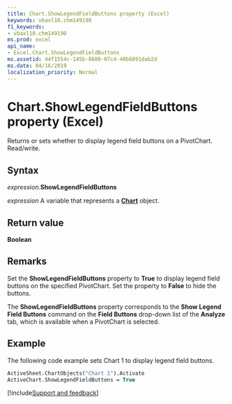 ```yaml
---
title: Chart.ShowLegendFieldButtons property (Excel)
keywords: vbaxl10.chm149190
f1_keywords:
- vbaxl10.chm149190
ms.prod: excel
api_name:
- Excel.Chart.ShowLegendFieldButtons
ms.assetid: 44f1554c-145b-8600-07c4-40b6891dab2d
ms.date: 04/16/2019
localization_priority: Normal
---
```



# Chart.ShowLegendFieldButtons property (Excel)

Returns or sets whether to display legend field buttons on a PivotChart. Read/write.


## Syntax

_expression_.**ShowLegendFieldButtons**

_expression_ A variable that represents a **[Chart](Excel.Chart(object).md)** object.


## Return value

**Boolean**


## Remarks

Set the **ShowLegendFieldButtons** property to **True** to display legend field buttons on the specified PivotChart. Set the property to **False** to hide the buttons.

The **ShowLegendFieldButtons** property corresponds to the **Show Legend Field Buttons** command on the **Field Buttons** drop-down list of the **Analyze** tab, which is available when a PivotChart is selected.


## Example

The following code example sets Chart 1 to display legend field buttons.

```vb
ActiveSheet.ChartObjects("Chart 1").Activate 
ActiveChart.ShowLegendFieldButtons = True
```




[!include[Support and feedback](~/includes/feedback-boilerplate.md)]